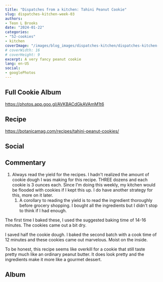 ```yaml
---
title: "Dispatches from a kitchen: Tahini Peanut Cookie"
slug: dispatches-kitchen-week-03
authors:
- Teon L Brooks
date: "2024-01-22"
categories:
- "52-cookies"
- kitchen
coverImage: "/images/blog_images/dispatches-kitchen/dispatches-kitchen-week-03.jpg"
# coverWidth: 16
# coverHeight: 9
excerpt: A very fancy peanut cookie
lang: en-US
social:
- googlePhotos
---
```

<script> import Callout from '$lib/components/Callout.svelte'; </script>

<Callout>
<h2>Full Cookie Album</h2>

<https://photos.app.goo.gl/AVKBACdGkAVAmM1t6>
</Callout>

## Recipe

<https://botanicamag.com/recipes/tahini-peanut-cookies/>

## Social

<div>
  <span id="teonbrooks.com-3kjl6djrz222b"></span>
  <script async src="https://assets.bluesky.lol/js/b1.js" data-handle="teonbrooks.com" data-skeet="3kjl6djrz222b" ></script>
</div>

## Commentary

1. Always read the yield for the recipes. I hadn't realized the amount of cookie dough I was making for this recipe. THREE dozens and each cookie is 3 ounces each. Since I'm doing this weekly, my kitchen would be flooded with cookies if I kept this up. I do have another strategy for this, more on it later.
   1. A corollary to reading the yield is to read the ingredient thoroughly before grocery shopping. I bought all the ingredients but I didn't stop to think if I had enough.


The first time I baked these, I used the suggested baking time of 14-16 minutes. The cookies came out a bit dry.

I saved half the cookie dough. I baked the second batch with a cook time of 12 minutes and these cookies came out marvelous. Moist on the inside.

To be honest, this recipe seems like overkill for a cookie that still taste pretty much like an ordinary peanut butter. It does look pretty and the ingredients make it more like a gourmet dessert.

## Album

<!-- <script src="https://cdn.jsdelivr.net/npm/publicalbum@latest/embed-ui.min.js" async></script>
<div class="pa-carousel-widget" style="width:100%; height:480px; display:none;"
  data-link="https://photos.app.goo.gl/AVKBACdGkAVAmM1t6"
  data-title="Dispatches from the kitchen: 52 Week Cookie Challenge 🍪"
  data-description="129 new items added to shared album">
  <object data="https://lh3.googleusercontent.com/pw/ABLVV85fcSP3oDECyXNCKWOU6kPHmo9ux7vtNxlIvgzTK6lnNXcissNYfDuzKSsibfAUmMAogHkAWP6d2OPgM2esDEwVJLgLQu9ucU33SAQOQWTfwEjGXeDd=w1920-h1080"></object>
  <object data="https://lh3.googleusercontent.com/pw/ABLVV874sZjgIIfX-4lGU-z4JCc2DrtZsS95ToyL0Pc6L_D8C3hcjRgxZ60hNiaRMVrQCzUIlLHERdXGgv16K77n4AkVcqKppDm-kSB6y__8sapV5hsreE4m=w1920-h1080"></object>
  <object data="https://lh3.googleusercontent.com/pw/ABLVV86RnQR2IYVkrQb8JcMkqm35YzeqrHGPKF22AJ-N9qNfbm1juAJRwbElzjSOKUVrb77MxRy3p6m3DMeKdraDGccQDdGYM3S8rA3qndiDNKOym_UxPY-m=w1920-h1080"></object>
  <object data="https://lh3.googleusercontent.com/pw/ABLVV87tEhw0ryEVrMy9eDyS546ixnMblZ0IJm7wLRO2gN_iHmMmc2F3emyqCnJheqtbQ6ixiXUzcZqIClq3Rxuv7mgTLkXWafqzSm5NRT7On1tb8LAYbNyl=w1920-h1080"></object>
  <object data="https://lh3.googleusercontent.com/pw/ABLVV87QnjeHhx7y2wM1MMjB8P9KXeDW1-3d8c2dg1kzeHj7voRMaKBZQ6hDwonuzRRUMvTkKxgcnRWe9cPpX6iVf3ASj6xiqQ7Q7VJjVxZ2OXnrEhlbgJ2A=w1920-h1080"></object>
  <object data="https://lh3.googleusercontent.com/pw/ABLVV8440Evep54ZQpgq_Td_aYLlVI5KYlxJwJ6QrPW758ITM6Uaes8ZAbFYMKi34HgaO9mPzPwX8V-cdWwl0fBz3XKxFyOmrRBuyIcrob00JNiBz7WfK2uM=w1920-h1080"></object>
  <object data="https://lh3.googleusercontent.com/pw/ABLVV86lsdBSS7LQDjI2w4FHv1uBMzHustlqok6zI6TFpEt6qNYmn-y0pUqXcDsyl_DrBTWAczEo8ta-uOm5LXFUTUMddGukM9C4HIKiWep5dAnzS1lMC9HL=w1920-h1080"></object>
  <object data="https://lh3.googleusercontent.com/pw/ABLVV86gYA4GY25acNGbey7x7NSfrdMCVb2KtnpOZNVGZneyyllLsoDFVAzgomRgP-U8LE3tzrN8JUqgk3g-eETUZo-kaZTXQrsYfHy62BroAc4iDlj2WM6f=w1920-h1080"></object>
  <object data="https://lh3.googleusercontent.com/pw/ABLVV8513hgbqm3Gx2U531QSSP3flDyTtiIfXkuF27dggu6sttmw_yxnK8PNCVoGo6C3qjJOWgJzqj1l9MTTfZYa-BbRXdx3KIG40VRDrflu5XKdixfB4NpL=w1920-h1080"></object>
  <object data="https://lh3.googleusercontent.com/pw/ABLVV845Wns6dC-XttkXXaZ0Sd0F_wzXXFC-8YsJYa89jii3OQwJzjDS0ON7IoGlo0GP1exxg0JW3JX-RrzABUo2Ce0OTU5-4gfBK1JfENTx-j4Z7y2qzVU8=w1920-h1080"></object>
  <object data="https://lh3.googleusercontent.com/pw/ABLVV86025gDNTc5ZnstPSipMwh8nr2_zd5ofVrOy7pUWm8yY6MdOJPaYUMWz4J8fCiKkcCT5NaXfkiCoAOuMeOyoTVlg_F7JQ2RlmWO6p84vVNhZv1543SM=w1920-h1080"></object>
  <object data="https://lh3.googleusercontent.com/pw/ABLVV84WcaNZPTJtl4rVJ6RE2LgVnXT5bDUvmDJ8h8qT0K-c5jLoV84yTRJbxX9nyoOmf9mM1uPgZrEGQcouwKMsSMgicPAnTnX1y-z_P3KntZzuB8O3Lp_e=w1920-h1080"></object>
  <object data="https://lh3.googleusercontent.com/pw/ABLVV84mOdkMsztBs0gLP6S4e0eMWq9PwAtJSVWmgjJBCnq-JLPKUf6639f1QdvBbgRvURznnGzqAXhZ-i-SxHfUkyYSt7gifqF5D7ongIGdxUN_HJwm_y79=w1920-h1080"></object>
  <object data="https://lh3.googleusercontent.com/pw/ABLVV87VE8mV4DXRxbsvAZLkLPNZ4OE3e66hiSJGSI1vGvc-nBMPtPOLbPwrSLk-uxFNswvbmoxrqmae8dKmri3o6y4uw2BMAbA9tyIVe6GTaaGRFl8zm6CZ=w1920-h1080"></object>
  <object data="https://lh3.googleusercontent.com/pw/ABLVV86SrmnyOc4Grae-zEPz8JxD7XbwdB6Q7tyMDuBqa-0tKElym2J19QxtteTf7V11C44iKx4mkiKdJXqFi2llAdxJi0c8KL6Tn_BBHLN514npdOBwk3sJ=w1920-h1080"></object>
  <object data="https://lh3.googleusercontent.com/pw/ABLVV87MvOO4ipvWJPe7HeRfJjDvVlzfKsjqy0Cb_zJFklXGqAkVMFtNihmJbUwLai-Kmgdr_-uTmzvh57tmo4sedYn_Cww79OOltUq-HlmvGwMpdo2i9qM6=w1920-h1080"></object>
  <object data="https://lh3.googleusercontent.com/pw/ABLVV85krS56blQRgEK0WVYpi4PXcPQo4pQiQNpVcU3RdCD5pQNe-HDWJ7TeUZd6rF4UdMjwo---KDDPPsnd8PXYHKjowA2CwD4dLpBzP0el29YxcBDHo_sB=w1920-h1080"></object>
  <object data="https://lh3.googleusercontent.com/pw/ABLVV84msLgHfQo5Cz9K81vRCAB_YFacNfvgnrsXhC7H7HBNsWo0YF4xIYtDp1lHGpxzG1sGwgoN54_WguogmnrWNmb5qSRMhQtvyLOb2TyPX2SvYeFWkHoy=w1920-h1080"></object>
  <object data="https://lh3.googleusercontent.com/pw/ABLVV84Q1XUvp8E4P9wOG5WtbJix5e8EIHQ1D_b08opnvNzU9l15JPhkjLM1UbN_9KBv17KFD5KUtHeMNLBf8PcGgruk0smrI6yxia5DW8Gk0ozWo3Kf8_0T=w1920-h1080"></object>
  <object data="https://lh3.googleusercontent.com/pw/ABLVV87utKIXZjc1LC305yItK3NRetet4Y6vvxzOO8Cj_CuR8A5ERX2fYO2fFJiX_6CP9z6sQp7sCChBPFlGVuTILBaC8tcUbSRI0bbBXoGlOcE2meMaXiUH=w1920-h1080"></object>
  <object data="https://lh3.googleusercontent.com/pw/ABLVV87wboRd54MBzXfsz1qnga012ztjVgGXDfRg9LwYKXLHSypQdLzB8Uz3mXrVI73LgUVAuz24L75EaRcpvSZ_9PVyo91lnYKXC2kH3E8d8ctvBIekHWYQ=w1920-h1080"></object>
  <object data="https://lh3.googleusercontent.com/pw/ABLVV86ZLLJHtBu3j76EPQsxmQ8sfhEtadiA7_rJ290q5O1y4FuiAzRdV7cnrHAwLpqmWk_dHjoPEfpS9TqQfM6Ld-zlaqUvhsqKvKB58DQ11_mW4_QoocdD=w1920-h1080"></object>
  <object data="https://lh3.googleusercontent.com/pw/ABLVV84U_Am4bf0-Qz8Qdjy_WtXgvIlf13l8e003yCRZDmaw_S8eQl09RxvculT38yx8K1UzfjTfk-Mf6otIMnbCuExOTqaPGhXR_lLsqKFf8xW4EzBl9DRC=w1920-h1080"></object>
  <object data="https://lh3.googleusercontent.com/pw/ABLVV85j2V5gfkgdmNnkqOkkzwJvRuUMR8xAsxSA2DOqumpiwi2quXJKfGkCwa6Xtf-51YZ4cI-33mO2C5yaikqS3ut8RWNwXHfKk_Aa_rgrVKUfciluJ7HB=w1920-h1080"></object>
  <object data="https://lh3.googleusercontent.com/pw/ABLVV87r4egE-p7U-SoohhliQtsRvqF6kuCeNrih1fDoDsmP86i8ApGRUNdzxSX6195lK-NKEnJgjXMvdAYAmmHqLDoLhKnhx22hVQbmlT6UwZVLc3ZxvoNO=w1920-h1080"></object>
  <object data="https://lh3.googleusercontent.com/pw/ABLVV847L8c1-7XnoeCFLRPtauUW1GylStPjGHcYSINhck3eRpGjljTdsxK74pCHx9KZ53uZ2qb5fTHxL8xElSHQNiosod3janbshdD_lalFgO3XrLbhjkFG=w1920-h1080"></object>
  <object data="https://lh3.googleusercontent.com/pw/ABLVV85HZhbzBMCxA5cdGtjS80ckXyfQ3hyTIyto6qbymHQvpjFwYs257Q461aKxAsVUG-xl2o5c0LL5ZxTCBNLcx4FD8RbX_0B7CxWTcNQ-NpxsNpKRwI21=w1920-h1080"></object>
  <object data="https://lh3.googleusercontent.com/pw/ABLVV87bq3bC7XbccV9QlhWayj5fAViDHKX737WDjgODo-B6dnXm-KHZHdQEhzqNdrEEVkRlCycPNoOAiwtoHPrtSA5jV8qI04IHgjOVxIFAygU3H-K67DkF=w1920-h1080"></object>
  <object data="https://lh3.googleusercontent.com/pw/ABLVV8466tvhBPfcjP5oYUF7WXkzzN_M7KF4h6E3Ve5iBsz0iSblGyi8vuPQMz-Rc_9hTMaIK-MCOTuTlYsPWXbXKLr0QQZ-bseUTGOAwo4nkUd3K1G-z9RQ=w1920-h1080"></object>
  <object data="https://lh3.googleusercontent.com/pw/ABLVV85l3pR-ME7Vds-0OJ7h7Mxm2zb9XIR7Hw0Oq_NZX0SGqQJxQNVPNJi8nm23cwB2ygXMF3cz102_Ez8hGEh5jnGYZ_FQihRz_XLOYdIjnpqFAZyB7GyD=w1920-h1080"></object>
  <object data="https://lh3.googleusercontent.com/pw/ABLVV85gxQeXM-QYRTwzYULQ4HPbWPmdAH7TycCPiB3ILJTN5DT1HCrV36U8brm_S2-3MQL34R05tKKhSk_brXNfWaQiOte25XIHufmTgvz_5B3xNagIcM6c=w1920-h1080"></object>
  <object data="https://lh3.googleusercontent.com/pw/ABLVV86nACXssQquBcnZ1muvbzpPSZdA1gMHyx7LrfkBCBO0jS_jvz-FRj4QqomPpuXufPwI6TkyfzAfrtGliZM5p8mFs6Uexfs3ERq6-s_cFnJCsrJp2q3b=w1920-h1080"></object>
  <object data="https://lh3.googleusercontent.com/pw/ABLVV879rY9qSgALLw-V3T5ATaO7T70PRfw6UBuDsjSjRqkn04L59gR2matbATgp1Puq2-mHlXD9VIuXdPNkENXnshBYKy8_RD2nI2IIrWF1HPIsMliLIU7f=w1920-h1080"></object>
  <object data="https://lh3.googleusercontent.com/pw/ABLVV874v3L4tC8YONvyO3woQgmRc0gFwfYw2H0Vhyj6mjmRS80d36SGYQSHHORrSVwWFluNlEZHmwZaWMo7Wn3_lkoSbOLAqJU71H_S6_SRinX1K8MGgYA-=w1920-h1080"></object>
  <object data="https://lh3.googleusercontent.com/pw/ABLVV84lI_aGABgO-8sQPt5ROpvjFpZztB5JGU9GzM4nyUlXNHOKfLhOFKX8XdnsCc7AY7z-IVwvZEhQ_mCSWskQ8Le4cDnoK1Eqoq8UGCT8Qv3JmPMddmeJ=w1920-h1080"></object>
  <object data="https://lh3.googleusercontent.com/pw/ABLVV844btUCj7hOzo67ZhNzc0eP5CoxVV-shIFJNczbqi1h66yV58QWTBiCtbQywUnN7-NHGiur6-fpUi3xw6miYzXHzgvh5KeHGuT6MQnNbBOZ0LAmsdEc=w1920-h1080"></object>
  <object data="https://lh3.googleusercontent.com/pw/ABLVV87OWXy-6RY_MT66W5xZm1p5lwxye_cU-zXpyGreOSsbDvk93S-VpUng4CzOguom3ipP0WWKvI_t-JtkvlssZkFZmOfH2afS8mvXDBL-_RI5t2rEsp9n=w1920-h1080"></object>
  <object data="https://lh3.googleusercontent.com/pw/ABLVV86aKgPWUra3TU96eEJazWc_49Jo_asSiQNydlqC56dy_mwt_JEc7q239HPBNIdoHkw1RUeXb4h7AZOxGsqHkcADrAYedJ1bBJvq2AxeoL4mwCDb3MEh=w1920-h1080"></object>
  <object data="https://lh3.googleusercontent.com/pw/ABLVV87COrj_LWp6n6XEORSVqT-k8a3sWuJ7E61G7Ys2NHJJAaO2Iq86jJyUnv-2QYWk0nPejEs4aZF7ev_CYNZSt_xXEiXWAoWQ0jZHbmbLMRBWLLXNdVDr=w1920-h1080"></object>
  <object data="https://lh3.googleusercontent.com/pw/ABLVV84qDC3qFuYDrTEOl-KBo-ba2IKvYX9Uzy4LqRv8qAc72J1CODXppWZHcS-zQIP-sLu_pqro3asJUvLwc2kWR_FXruT0Eg3B7v_qV573Oo3MNrsvAOIh=w1920-h1080"></object>
  <object data="https://lh3.googleusercontent.com/pw/ABLVV86DqGCyrEMf-PSUM7dxreqWnXiFRyanI3aHi17bg1-sTXWKy8T_9VHoazPsoOiC-MhwiZ3A9lWQZkclcWrx-DOzgHonEfZkWzp6UWqxLNhQ6m38cBsv=w1920-h1080"></object>
  
</div> -->
